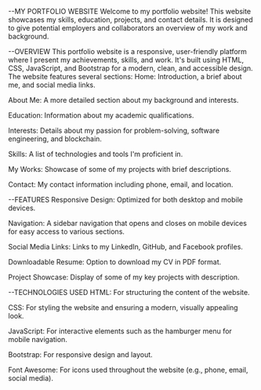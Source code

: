 --MY PORTFOLIO WEBSITE
Welcome to my portfolio website! This website showcases my skills, education, projects, and contact details. It is designed to give potential employers and collaborators an overview of my work and background.

--OVERVIEW
This portfolio website is a responsive, user-friendly platform where I present my achievements, skills, and work. It's built using HTML, CSS, JavaScript, and Bootstrap for a modern, clean, and accessible design. The website features several sections:
Home: Introduction, a brief about me, and social media links.

About Me: A more detailed section about my background and interests.

Education: Information about my academic qualifications.

Interests: Details about my passion for problem-solving, software engineering, and blockchain.

Skills: A list of technologies and tools I'm proficient in.

My Works: Showcase of some of my projects with brief descriptions.

Contact: My contact information including phone, email, and location.

--FEATURES
Responsive Design: Optimized for both desktop and mobile devices.

Navigation: A sidebar navigation that opens and closes on mobile devices for easy access to various sections.

Social Media Links: Links to my LinkedIn, GitHub, and Facebook profiles.

Downloadable Resume: Option to download my CV in PDF format.

Project Showcase: Display of some of my key projects with description.

--TECHNOLOGIES USED
HTML: For structuring the content of the website.

CSS: For styling the website and ensuring a modern, visually appealing look.

JavaScript: For interactive elements such as the hamburger menu for mobile navigation.

Bootstrap: For responsive design and layout.

Font Awesome: For icons used throughout the website (e.g., phone, email, social media).